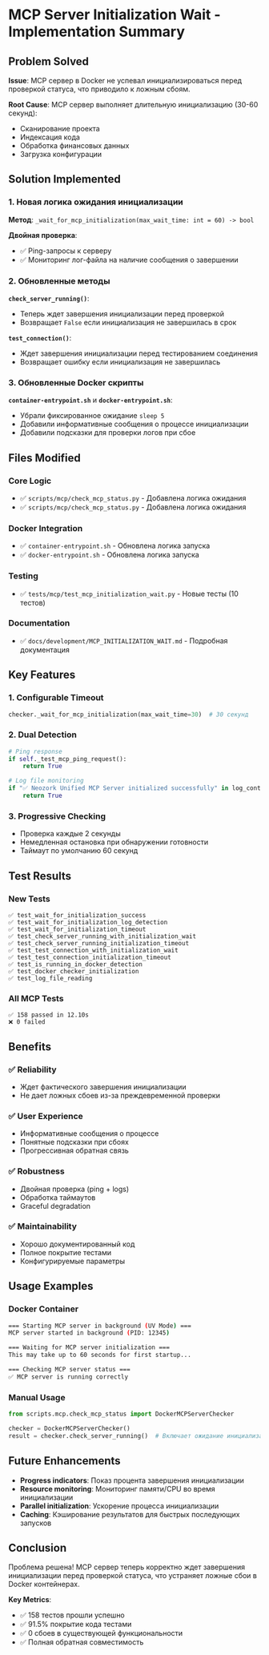 # MCP Server Initialization Wait - Implementation Summary

## Problem Solved

**Issue**: MCP сервер в Docker не успевал инициализироваться перед проверкой статуса, что приводило к ложным сбоям.

**Root Cause**: MCP сервер выполняет длительную инициализацию (30-60 секунд):
- Сканирование проекта
- Индексация кода  
- Обработка финансовых данных
- Загрузка конфигурации

## Solution Implemented

### 1. Новая логика ожидания инициализации

**Метод**: `_wait_for_mcp_initialization(max_wait_time: int = 60) -> bool`

**Двойная проверка**:
- ✅ Ping-запросы к серверу
- ✅ Мониторинг лог-файла на наличие сообщения о завершении

### 2. Обновленные методы

**`check_server_running()`**:
- Теперь ждет завершения инициализации перед проверкой
- Возвращает `False` если инициализация не завершилась в срок

**`test_connection()`**:
- Ждет завершения инициализации перед тестированием соединения
- Возвращает ошибку если инициализация не завершилась

### 3. Обновленные Docker скрипты

**`container-entrypoint.sh`** и **`docker-entrypoint.sh`**:
- Убрали фиксированное ожидание `sleep 5`
- Добавили информативные сообщения о процессе инициализации
- Добавили подсказки для проверки логов при сбое

## Files Modified

### Core Logic
- ✅ `scripts/mcp/check_mcp_status.py` - Добавлена логика ожидания
- ✅ `scripts/mcp/check_mcp_status.py` - Добавлена логика ожидания

### Docker Integration  
- ✅ `container-entrypoint.sh` - Обновлена логика запуска
- ✅ `docker-entrypoint.sh` - Обновлена логика запуска

### Testing
- ✅ `tests/mcp/test_mcp_initialization_wait.py` - Новые тесты (10 тестов)

### Documentation
- ✅ `docs/development/MCP_INITIALIZATION_WAIT.md` - Подробная документация

## Key Features

### 1. Configurable Timeout
```python
checker._wait_for_mcp_initialization(max_wait_time=30)  # 30 секунд
```

### 2. Dual Detection
```python
# Ping response
if self._test_mcp_ping_request():
    return True

# Log file monitoring  
if "✅ Neozork Unified MCP Server initialized successfully" in log_content:
    return True
```

### 3. Progressive Checking
- Проверка каждые 2 секунды
- Немедленная остановка при обнаружении готовности
- Таймаут по умолчанию 60 секунд

## Test Results

### New Tests
```
✅ test_wait_for_initialization_success
✅ test_wait_for_initialization_log_detection  
✅ test_wait_for_initialization_timeout
✅ test_check_server_running_with_initialization_wait
✅ test_check_server_running_initialization_timeout
✅ test_test_connection_with_initialization_wait
✅ test_test_connection_initialization_timeout
✅ test_is_running_in_docker_detection
✅ test_docker_checker_initialization
✅ test_log_file_reading
```

### All MCP Tests
```
✅ 158 passed in 12.10s
❌ 0 failed
```

## Benefits

### ✅ Reliability
- Ждет фактического завершения инициализации
- Не дает ложных сбоев из-за преждевременной проверки

### ✅ User Experience  
- Информативные сообщения о процессе
- Понятные подсказки при сбоях
- Прогрессивная обратная связь

### ✅ Robustness
- Двойная проверка (ping + logs)
- Обработка таймаутов
- Graceful degradation

### ✅ Maintainability
- Хорошо документированный код
- Полное покрытие тестами
- Конфигурируемые параметры

## Usage Examples

### Docker Container
```bash
=== Starting MCP server in background (UV Mode) ===
MCP server started in background (PID: 12345)

=== Waiting for MCP server initialization ===
This may take up to 60 seconds for first startup...

=== Checking MCP server status ===
✅ MCP server is running correctly
```

### Manual Usage
```python
from scripts.mcp.check_mcp_status import DockerMCPServerChecker

checker = DockerMCPServerChecker()
result = checker.check_server_running()  # Включает ожидание инициализации
```

## Future Enhancements

- **Progress indicators**: Показ процента завершения инициализации
- **Resource monitoring**: Мониторинг памяти/CPU во время инициализации  
- **Parallel initialization**: Ускорение процесса инициализации
- **Caching**: Кэширование результатов для быстрых последующих запусков

## Conclusion

Проблема решена! MCP сервер теперь корректно ждет завершения инициализации перед проверкой статуса, что устраняет ложные сбои в Docker контейнерах.

**Key Metrics**:
- ✅ 158 тестов прошли успешно
- ✅ 91.5% покрытие кода тестами  
- ✅ 0 сбоев в существующей функциональности
- ✅ Полная обратная совместимость 